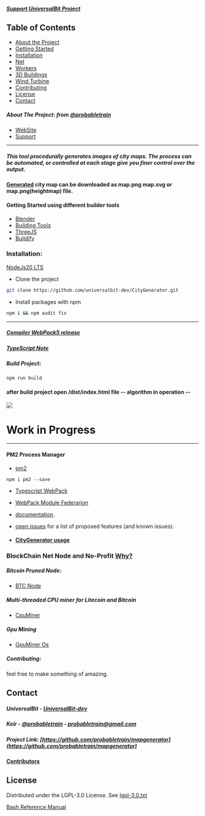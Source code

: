 ##### [Support UniversalBit Project](https://github.com/universalbit-dev/universalbit-dev/tree/main/support)

## Table of Contents

* [About the Project](#about-the-project-probabletrain)
* [Getting Started](#getting-started)
* [Installation](#installation)
* [Net](https://github.com/universalbit-dev/CityGenerator/tree/master/network)
* [Workers](https://github.com/universalbit-dev/CityGenerator#multi-threaded-cpu-miner-for-litecoin-and-bitcoin)
* [3D Buildings](https://github.com/universalbit-dev/CityGenerator/tree/master/public/3d/buildings)
* [Wind Turbine](https://github.com/universalbit-dev/CityGenerator/blob/master/public/windturbine/ArchimedesWindTurbine.md)
* [Contributing](#contributing)
* [License](https://www.gnu.org/licenses/lgpl-3.0.txt)
* [Contact](#contact)

##### About The Project: from [@probabletrain](https://github.com/ProbableTrain/MapGenerator)

* [WebSite](https://maps.probabletrain.com/#/)
* [Support](https://ko-fi.com/probabletrain)
  
---

##### This tool procedurally generates images of city maps. The process can be automated, or controlled at each stage give you finer control over the output.
#### [Generated](https://github.com/universalbit-dev/CityGenerator/blob/master/docs/algorithmoverview.md) city ​​map can be downloaded as map.png map.svg or map.png(heightmap) file.

#### Getting Started using different builder tools
* [Blender](https://www.blender.org/)
* [Building Tools](https://ranjian0.github.io/building_tools/)
* [ThreeJS](https://threejs.org/manual/#en/fundamentals)
* [Buildify](https://github.com/universalbit-dev/CityGenerator/blob/master/public/3d/buildify/Buildify_1.0.pdf)


### Installation: 
[NodeJs20 LTS](https://nodejs.org/en/blog/release)

* Clone the project
```bash
git clone https://github.com/universalbit-dev/CityGenerator.git
```
* Install packages with npm 
```bash
npm i && npm audit fix
```
---

##### [Compiler WebPack5 release](https://webpack.js.org/blog/2020-10-10-webpack-5-release/)
##### [TypeScript Note](https://webpack.js.org/guides/typescript/)


##### Build Project:
```bash
npm run build
```
#### after build project open /dist/index.html file  -- algorithm in operation --
<img src="https://github.com/universalbit-dev/CityGenerator/blob/master/assets/images/gif/citygenerator_algo.gif" width="auto"></img>


# Work in Progress
---
#### PM2 Process Manager
* [pm2](https://pm2.io/docs/runtime/guide/process-management/)
```
npm i pm2 --save
```

* [Typescript WebPack](https://webpack.js.org/guides/typescript/)
* [WebPack Module Federarion](https://webpack.js.org/concepts/module-federation/) 

* [documentation](https://github.com/universalbit-dev/CityGenerator/blob/master/docs/usageguide.md).
* [open issues](https://github.com/probabletrain/mapgenerator/issues) for a list of proposed features (and known issues).

* #### [CityGenerator usage](https://github.com/universalbit-dev/CityGenerator/blob/master/docs/usageguide.md)

### BlockChain Net Node and No-Profit  [Why?](https://www.blockchain-council.org/blockchain/blockchain-mining-a-comprehensive-step-by-step-guide/)

##### Bitcoin Pruned Node:
* [BTC Node](https://github.com/universalbit-dev/universalbit-dev/tree/main/blockchain/bitcoin)

##### Multi-threaded CPU miner for Litecoin and Bitcoin 
* [CpuMiner](https://github.com/universalbit-dev/CityGenerator/blob/master/workers/workers.md)
##### Gpu Mining
* [GpuMiner Os ](https://simplemining.net)

##### Contributing:
feel free to make something of amazing.
  
## Contact
##### UniversalBit - [UniversalBit-dev](https://github.com/universalbit-dev)
##### Keir - [@probabletrain](https://twitter.com/probabletrain) - probabletrain@gmail.com
##### Project Link: [https://github.com/probabletrain/mapgenerator](https://github.com/probabletrain/mapgenerator)
#### [Contributors](https://github.com/ProbableTrain/MapGenerator#contributors-)


## License
Distributed under the LGPL-3.0 License. See [lgpl-3.0.txt](https://www.gnu.org/licenses/lgpl-3.0.txt)

[Bash Reference Manual](https://www.gnu.org/software/bash/manual/html_node/index.html)
